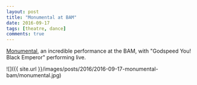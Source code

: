 ```yaml
---
layout: post
title: "Monumental at BAM"
date: 2016-09-17
tags: [theatre, dance]
comments: true
---
```

[Monumental](http://www.bam.org/dance/2016/monumental), an incredible performance at the BAM, with "Godspeed You! Black Emperor" performing live.

![]({{ site.url }}/images/posts/2016/2016-09-17-monumental-bam/monumental.jpg)

